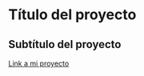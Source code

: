# Título del proyecto

## Subtítulo del proyecto

[Link a mi proyecto](https://vviguerashd.github.io/clase7/)